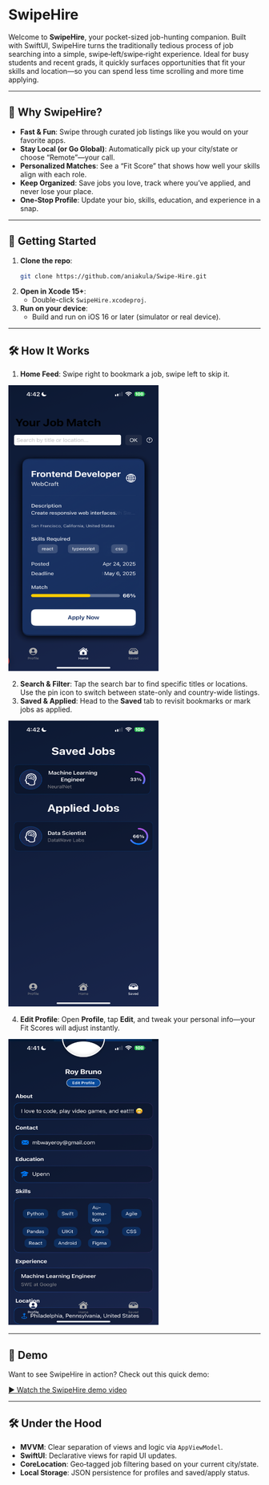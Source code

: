 # SwipeHire

Welcome to **SwipeHire**, your pocket-sized job-hunting companion. Built with SwiftUI, SwipeHire turns the traditionally tedious process of job searching into a simple, swipe‑left/swipe‑right experience. Ideal for busy students and recent grads, it quickly surfaces opportunities that fit your skills and location—so you can spend less time scrolling and more time applying.

---

## 🎯 Why SwipeHire?

- **Fast & Fun**: Swipe through curated job listings like you would on your favorite apps.
- **Stay Local (or Go Global)**: Automatically pick up your city/state or choose “Remote”—your call.
- **Personalized Matches**: See a “Fit Score” that shows how well your skills align with each role.
- **Keep Organized**: Save jobs you love, track where you’ve applied, and never lose your place.
- **One-Stop Profile**: Update your bio, skills, education, and experience in a snap.

---

## 🚀 Getting Started

1. **Clone the repo**:
   ```bash
   git clone https://github.com/aniakula/Swipe-Hire.git
   ```
2. **Open in Xcode 15+**:
   - Double-click `SwipeHire.xcodeproj`.
3. **Run on your device**:
   - Build and run on iOS 16 or later (simulator or real device).

---

## 🛠️ How It Works

1. **Home Feed**: Swipe right to bookmark a job, swipe left to skip it.

<img src="./home.PNG" alt="App Screenshot" width="300" height="570" style="border-radius:12; overflow:hidden;"/>

2. **Search & Filter**: Tap the search bar to find specific titles or locations. Use the pin icon to switch between state-only and country-wide listings.
3. **Saved & Applied**: Head to the **Saved** tab to revisit bookmarks or mark jobs as applied.

<img src="./saved.PNG" alt="App Screenshot" width="300" height="570" style="border-radius:12; overflow:hidden;"/>

4. **Edit Profile**: Open **Profile**, tap **Edit**, and tweak your personal info—your Fit Scores will adjust instantly.
   
<img src="./profile.PNG" alt="App Screenshot" width="300" height="570" style="border-radius:12; overflow:hidden;"/>

---

## 🎥 Demo

Want to see SwipeHire in action? Check out this quick demo:

[▶️ Watch the SwipeHire demo video]([.swipehiredemo.MP4](https://github.com/aniakula/Swipe-Hire/raw/refs/heads/main/swipehiredemo.MP4))
</video>

---

## 🛠️ Under the Hood

- **MVVM**: Clear separation of views and logic via `AppViewModel`.
- **SwiftUI**: Declarative views for rapid UI updates.
- **CoreLocation**: Geo‑tagged job filtering based on your current city/state.
- **Local Storage**: JSON persistence for profiles and saved/apply status.

